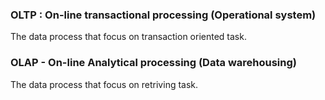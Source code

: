 ### OLTP : On-line transactional processing (Operational system)
The data process that focus on transaction oriented task.
### OLAP - On-line Analytical processing (Data warehousing)
The data process that focus on retriving task.